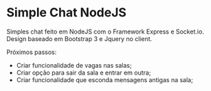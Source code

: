 Simple Chat NodeJS
==================
Simples chat feito em NodeJS com o Framework Express e Socket.io.
Design baseado em Bootstrap 3 e Jquery no client.

Próximos passos:
- Criar funcionalidade de vagas nas salas;
- Criar opção para sair da sala e entrar em outra;
- Criar funcionalidade que esconda mensagens antigas na sala;
